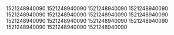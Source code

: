 1521248940090
1521248940090
1521248940090
1521248940090
1521248940090
1521248940090
1521248940090
1521248940090
1521248940090
1521248940090
1521248940090
1521248940090
1521248940090
1521248940090
1521248940090